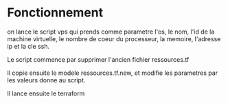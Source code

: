 # Fonctionnement

on lance le script vps qui prends comme parametre l'os, le nom, l'id de la machine virtuelle, le nombre de coeur du processeur, la memoire, l'adresse ip et la cle ssh.

Le script commence par supprimer l'ancien fichier ressources.tf

Il copie ensuite le modele ressources.tf.new, et modifie les parametres par les valeurs donne au script.

Il lance ensuite le terraform
